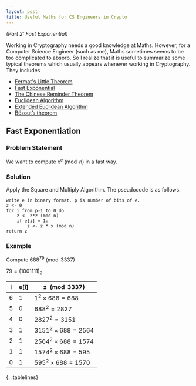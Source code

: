 ```yaml
---
layout: post
title: Useful Maths for CS Engineers in Crypto
---
```


*(Part 2: Fast Exponential)*

Working in Cryptography needs a good knowledge at Maths. However, for a Computer Science Engineer (such as me), Maths sometimes seems to be too complicated to absorb. So I realize that it is useful to summarize some typical theorems which usually appears whenever working in Cryptography. They includes

+ [Fermat's Little Theorem](https://nvietsang.github.io/Useful-Maths-for-CS-Engineers-in-Crypto)
+ [Fast Exponential](https://nvietsang.github.io/Fast-Exponential)
+ [The Chinese Reminder Theorem](https://nvietsang.github.io/Chinese-Reminder-Theorem)
+ [Euclidean Algorithm](https://nvietsang.github.io/Euclidean-Algorithm)
+ [Extended Euclidean Algorithm](https://nvietsang.github.io/Extended-Euclidean-Algorithm)
+ [Bézout’s theorem](https://nvietsang.github.io/Extended-Euclidean-Algorithm)

## Fast Exponentiation
### Problem Statement
We want to compute $x^e \pmod{n}$ in a fast way.

### Solution
Apply the Square and Multiply Algorithm. The pseudocode is as follows.
```
write e in binary format. p is number of bits of e.
z <- 0
for i from p-1 to 0 do
    z <- z*z (mod n)
    if e[i] = 1:
        z <- z * x (mod n)
return z
```

### Example
Compute $688^79 \pmod{3337}$

$79 = (1001111)_2$

|i  |e[i]| z $\pmod{3337}$ |
|---|----|---|
| 6 |  1 | $1^2\times 688 = 688$  |
| 5 |  0 | $688^2 = 2827$  |
| 4 |  0 | $2827^2 = 3151$  |
| 3 |  1 | $3151^2\times 688 = 2564$  |
| 2 |  1 | $2564^2\times 688 = 1574$  |
| 1 |  1 | $1574^2\times 688 = 595$  |
| 0 |  1 | $595^2\times 688 = 1570$  |
{: .tablelines}

